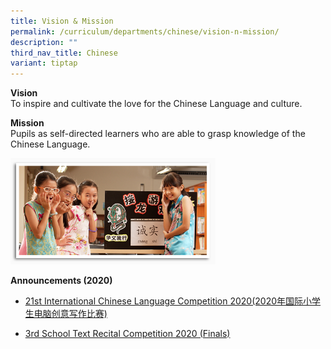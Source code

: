 ```yaml
---
title: Vision & Mission
permalink: /curriculum/departments/chinese/vision-n-mission/
description: ""
third_nav_title: Chinese
variant: tiptap
---
```

<p><strong>Vision</strong>
<br>To inspire and cultivate the love for the Chinese Language and culture.</p>
<p><strong>Mission</strong>
<br>Pupils as self-directed learners who are able to grasp knowledge of the
Chinese Language.</p>
<div class="isomer-image-wrapper">
<img style="width: 65%;" height="auto" width="100%" src="/images/chinese_img.jpg">
</div>
<p><strong>Announcements (2020)</strong>
</p>
<ul>
<li>
<p><a href="https://www.facebook.com/permalink.php?story_fbid=3485612994809053&amp;id=248457555191296" rel="noopener" target="_blank">21st International Chinese Language Competition 2020(2020年国际小学生电脑创意写作比赛)</a>
</p>
</li>
<li>
<p><a href="/departments/chinese/chinese-dept-announcement-2020/chinese-dept-announcement" rel="noopener" target="_blank">3rd School Text Recital Competition 2020 (Finals)</a>
</p>
</li>
</ul>
<p></p>
